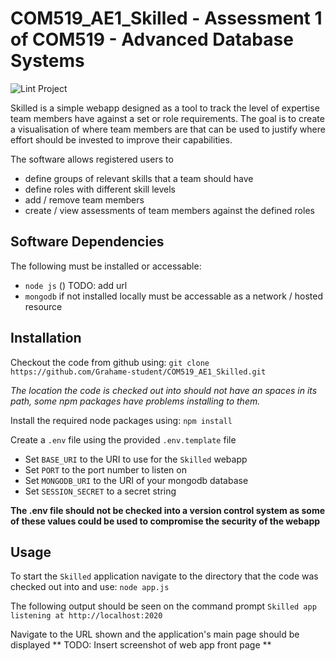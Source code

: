 # COM519_AE1_Skilled - Assessment 1 of COM519 - Advanced Database Systems
![Lint Project](https://github.com/Grahame-student/COM519_AE1_Skilled/workflows/Lint%20Project/badge.svg)

Skilled is a simple webapp designed as a tool to track the level of expertise team members have against a set or role requirements. The goal is to create a visualisation of where team members are that can be used to justify where effort should be invested to improve their capabilities.

The software allows registered users to
* define groups of relevant skills that a team should have
* define roles with different skill levels
* add / remove team members
* create / view assessments of team members against the defined roles

## Software Dependencies
The following must be installed or accessable:
* `node js` () TODO: add url
* `mongodb` if not installed locally must be accessable as a network / hosted resource

## Installation
Checkout the code from github using: `git clone https://github.com/Grahame-student/COM519_AE1_Skilled.git`

_The location the code is checked out into should not have an spaces in its path, some npm packages have problems installing to them._

Install the required node packages using:
`npm install`

Create a `.env` file using the provided `.env.template` file
* Set `BASE_URI` to the URI to use for the `Skilled` webapp
* Set `PORT` to the port number to listen on
* Set `MONGODB_URI` to the URI of your mongodb database
* Set `SESSION_SECRET` to a secret string

**The .env file should not be checked into a version control system as some of these values could be used to compromise the security of the webapp**

## Usage
To start the `Skilled` application navigate to the directory that the code was checked out into and use:
`node app.js`

The following output should be seen on the command prompt
`Skilled app listening at http://localhost:2020`

Navigate to the URL shown and the application's main page should be displayed
** TODO: Insert screenshot of web app front page **

